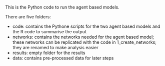 This is the Python code to run the agent based models. 

There are five folders:
- code: contains the Pythone scripts for the two agent based models and the R code to summarise the output
- networks: contains the networks needed for the agent based model; these networks can be replicated with the code in 1_create_networks; they are renamed to make analysis easier
- results: empty folder for the results
- data: contains pre-processed data for later steps

